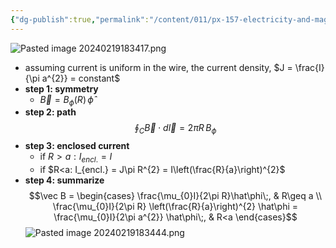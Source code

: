 ```yaml
---
{"dg-publish":true,"permalink":"/content/011/px-157-electricity-and-magnetism/px-157-c-magnetic-fields/px-157-c4c-magnetic-field-on-a-long-cylindrical-conductor/","noteIcon":"1","created":"2025-08-27T13:14:00.229+01:00","updated":"2024-11-26T20:09:53.000+00:00"}
---
```


![Pasted image 20240219183417.png](/img/user/pics/Pasted%20image%2020240219183417.png)
- assuming current is uniform in the wire, the current density, $J = \frac{I}{\pi a^{2}} = constant$
- **step 1: symmetry**
	- $\vec B = B_{\phi}(R)\,\hat\phi$
- **step 2: path**
$$
\oint_{C} \vec B\cdot d\vec l = 2\pi R\, B_{\phi}
$$
- **step 3: enclosed current**
	- if $R>a: I_{encl.}= I$
	- if $R<a: I_{encl.} = J\pi R^{2} = I\left(\frac{R}{a}\right)^{2}$
- **step 4: summarize**
	$$\vec B = \begin{cases}
\frac{\mu_{0}I}{2\pi R}\hat\phi\;, & R\geq a \\
\frac{\mu_{0}I}{2\pi R} \left(\frac{R}{a}\right)^{2} \hat\phi = \frac{\mu_{0}I}{2\pi a^{2}} \hat\phi\;, & R<a 
\end{cases}$$
![Pasted image 20240219183444.png](/img/user/pics/Pasted%20image%2020240219183444.png)
